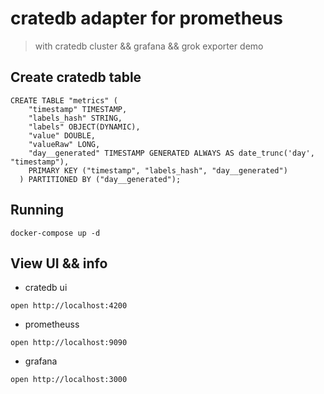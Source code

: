 # cratedb adapter for prometheus 

> with cratedb cluster && grafana && grok exporter demo

## Create cratedb table

```code
CREATE TABLE "metrics" (
    "timestamp" TIMESTAMP,
    "labels_hash" STRING,
    "labels" OBJECT(DYNAMIC),
    "value" DOUBLE,
    "valueRaw" LONG,
    "day__generated" TIMESTAMP GENERATED ALWAYS AS date_trunc('day', "timestamp"),
    PRIMARY KEY ("timestamp", "labels_hash", "day__generated")
  ) PARTITIONED BY ("day__generated");
```

## Running

```code
docker-compose up -d
```

## View UI && info

* cratedb ui

```code
open http://localhost:4200
```

* prometheuss

```code
open http://localhost:9090
```

* grafana

```code
open http://localhost:3000
```